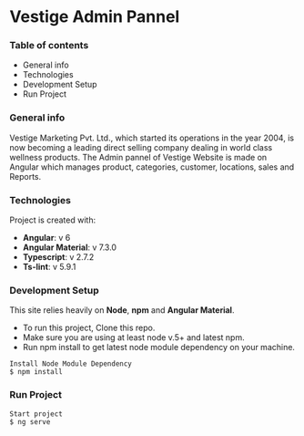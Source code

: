 # Vestige Admin Pannel

### Table of contents
* General info
* Technologies
* Development Setup
* Run Project

### General info
Vestige Marketing Pvt. Ltd., which started its operations in the year 2004, is now becoming a leading direct selling company dealing in world class wellness products. The Admin pannel of Vestige Website is made on Angular which manages product, categories, customer, locations, sales and Reports.  

### Technologies
Project is created with:
* **Angular**: v 6
* **Angular Material**: v 7.3.0
* **Typescript**: v 2.7.2
* **Ts-lint**: v 5.9.1

### Development Setup
This site relies heavily on **Node**, **npm** and **Angular Material**. 
- To run this project, Clone this repo.
- Make sure you are using at least node v.5+ and latest npm. 
- Run npm install to get latest node module dependency on your machine.
```
Install Node Module Dependency
$ npm install 
```

### Run Project
```
Start project
$ ng serve
```
